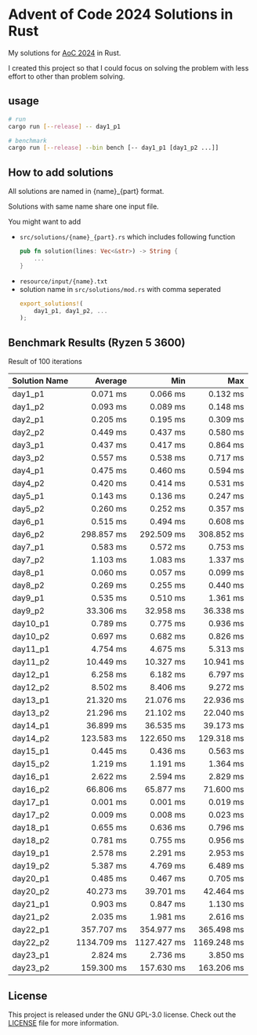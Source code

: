 # Advent of Code 2024 Solutions in Rust

My solutions for [AoC 2024](https://adventofcode.com/2024) in Rust.

I created this project so that I could focus on solving the problem with less effort to other than problem solving.

## usage

```sh
# run
cargo run [--release] -- day1_p1

# benchmark
cargo run [--release] --bin bench [-- day1_p1 [day1_p2 ...]]
```

## How to add solutions

All solutions are named in {name}\_{part} format.

Solutions with same name share one input file.

You might want to add

- `src/solutions/{name}_{part}.rs` which includes following function
  ```rust
  pub fn solution(lines: Vec<&str>) -> String {
      ...
  }
  ```
- `resource/input/{name}.txt`
- solution name in `src/solutions/mod.rs` with comma seperated
  ```rust
  export_solutions!(
      day1_p1, day1_p2, ...
  );
  ```

## Benchmark Results (Ryzen 5 3600)

Result of 100 iterations

| Solution Name |      Average |          Min |          Max |
| ------------- | -----------: | -----------: | -----------: |
| day1_p1       |     0.071 ms |     0.066 ms |     0.132 ms |
| day1_p2       |     0.093 ms |     0.089 ms |     0.148 ms |
| day2_p1       |     0.205 ms |     0.195 ms |     0.309 ms |
| day2_p2       |     0.449 ms |     0.437 ms |     0.580 ms |
| day3_p1       |     0.437 ms |     0.417 ms |     0.864 ms |
| day3_p2       |     0.557 ms |     0.538 ms |     0.717 ms |
| day4_p1       |     0.475 ms |     0.460 ms |     0.594 ms |
| day4_p2       |     0.420 ms |     0.414 ms |     0.531 ms |
| day5_p1       |     0.143 ms |     0.136 ms |     0.247 ms |
| day5_p2       |     0.260 ms |     0.252 ms |     0.357 ms |
| day6_p1       |     0.515 ms |     0.494 ms |     0.608 ms |
| day6_p2       |   298.857 ms |   292.509 ms |   308.852 ms |
| day7_p1       |     0.583 ms |     0.572 ms |     0.753 ms |
| day7_p2       |     1.103 ms |     1.083 ms |     1.337 ms |
| day8_p1       |     0.060 ms |     0.057 ms |     0.099 ms |
| day8_p2       |     0.269 ms |     0.255 ms |     0.440 ms |
| day9_p1       |     0.535 ms |     0.510 ms |     1.361 ms |
| day9_p2       |    33.306 ms |    32.958 ms |    36.338 ms |
| day10_p1      |     0.789 ms |     0.775 ms |     0.936 ms |
| day10_p2      |     0.697 ms |     0.682 ms |     0.826 ms |
| day11_p1      |     4.754 ms |     4.675 ms |     5.313 ms |
| day11_p2      |    10.449 ms |    10.327 ms |    10.941 ms |
| day12_p1      |     6.258 ms |     6.182 ms |     6.797 ms |
| day12_p2      |     8.502 ms |     8.406 ms |     9.272 ms |
| day13_p1      |    21.320 ms |    21.076 ms |    22.936 ms |
| day13_p2      |    21.296 ms |    21.102 ms |    22.040 ms |
| day14_p1      |    36.899 ms |    36.535 ms |    39.173 ms |
| day14_p2      |   123.583 ms |   122.650 ms |   129.318 ms |
| day15_p1      |     0.445 ms |     0.436 ms |     0.563 ms |
| day15_p2      |     1.219 ms |     1.191 ms |     1.364 ms |
| day16_p1      |     2.622 ms |     2.594 ms |     2.829 ms |
| day16_p2      |    66.806 ms |    65.877 ms |    71.600 ms |
| day17_p1      |     0.001 ms |     0.001 ms |     0.019 ms |
| day17_p2      |     0.009 ms |     0.008 ms |     0.023 ms |
| day18_p1      |     0.655 ms |     0.636 ms |     0.796 ms |
| day18_p2      |     0.781 ms |     0.755 ms |     0.956 ms |
| day19_p1      |     2.578 ms |     2.291 ms |     2.953 ms |
| day19_p2      |     5.387 ms |     4.769 ms |     6.489 ms |
| day20_p1      |     0.485 ms |     0.467 ms |     0.705 ms |
| day20_p2      |    40.273 ms |    39.701 ms |    42.464 ms |
| day21_p1      |     0.903 ms |     0.847 ms |     1.130 ms |
| day21_p2      |     2.035 ms |     1.981 ms |     2.616 ms |
| day22_p1      |   357.707 ms |   354.977 ms |   365.498 ms |
| day22_p2      |  1134.709 ms |  1127.427 ms |  1169.248 ms |
| day23_p1      |     2.824 ms |     2.736 ms |     3.850 ms |
| day23_p2      |   159.300 ms |   157.630 ms |   163.206 ms |

## License

This project is released under the GNU GPL-3.0 license. Check out the [LICENSE](LICENSE) file for more information.
